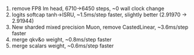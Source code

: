 1. remove FP8 lm head, 6710→6450 steps, ~0 wall clock change
2. logits softcap tanh→ISRU, ~1.5ms/step faster, slightly better (2.91970 -> 2.91944)
3. New sharded mixed precision Muon, remove CastedLinear, ~3.6ms/step faster
4. merge qkv&o weight, ~0.8ms/step faster
5. merge scalars weight, ~0.6ms/step faster
